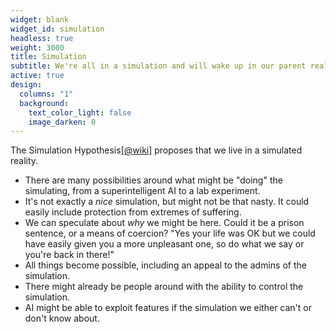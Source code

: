 ```yaml
---
widget: blank
widget_id: simulation
headless: true
weight: 3000
title: Simulation
subtitle: We're all in a simulation and will wake up in our parent reality, which might also be a simulation
active: true
design:
  columns: "1"
  background:
    text_color_light: false
    image_darken: 0
---
```


The Simulation Hypothesis[\[@wiki\]](https://en.wikipedia.org/wiki/Simulation_hypothesis) proposes that we live in a simulated reality.

 - There are many possibilities around what might be "doing" the simulating, from a superintelligent AI to a lab experiment.
 - It's not exactly a *nice* simulation, but might not be that nasty.  It could easily include protection from extremes of suffering.
 - We can speculate about *why* we might be here.  Could it be a prison sentence, or a means of coercion?  "Yes your life was OK but we could have easily given you a more unpleasant one, so do what we say or you're back in there!"
 - All things become possible, including an appeal to the admins of the simulation.
 - There might already be people around with the ability to control the simulation.
 - AI might be able to exploit features if the simulation we either can't or don't know about.